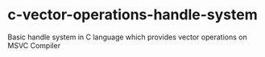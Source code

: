 # c-vector-operations-handle-system
Basic handle system in C language which provides vector operations on MSVC Compiler
